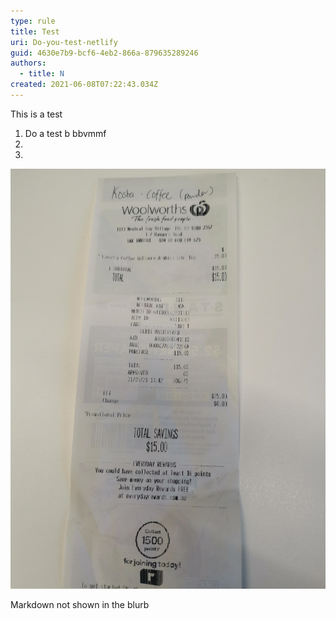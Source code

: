 ```yaml
---
type: rule
title: Test
uri: Do-you-test-netlify
guid: 4630e7b9-bcf6-4eb2-866a-879635289246
authors:
  - title: N
created: 2021-06-08T07:22:43.034Z
---
```

This is a test

1. Do a test b bbvmmf
2.
3.

<!--endintro-->

![](kosta-coffee.jpg)

Markdown not shown in the blurb